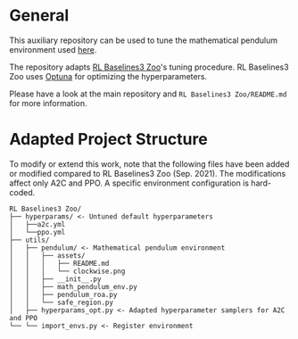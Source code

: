 # General
This auxiliary repository can be used to tune the mathematical pendulum environment used [here]().

The repository adapts [RL Baselines3 Zoo](https://github.com/DLR-RM/rl-baselines3-zoo)'s tuning procedure. RL Baselines3 Zoo uses [Optuna](https://optuna.org) for optimizing the hyperparameters.

Please have a look at the main repository and `RL Baselines3 Zoo/README.md` for more information.

# Adapted Project Structure
To modify or extend this work, note that the following files have been added or modified compared to RL Baselines3 Zoo (Sep. 2021). The modifications affect only A2C and PPO. A specific environment configuration is hard-coded.

```
RL Baselines3 Zoo/
├── hyperparams/ <- Untuned default hyperparameters
│   ├──a2c.yml
│   └──ppo.yml
├── utils/
│   ├── pendulum/ <- Mathematical pendulum environment
│   │   ├── assets/
│   │   │   ├── README.md
│   │   │   └── clockwise.png
│   │   ├── __init__.py
│   │   ├── math_pendulum_env.py
│   │   ├── pendulum_roa.py
│   │   └── safe_region.py
│   ├── hyperparams_opt.py <- Adapted hyperparameter samplers for A2C and PPO
└── └── import_envs.py <- Register environment

```
